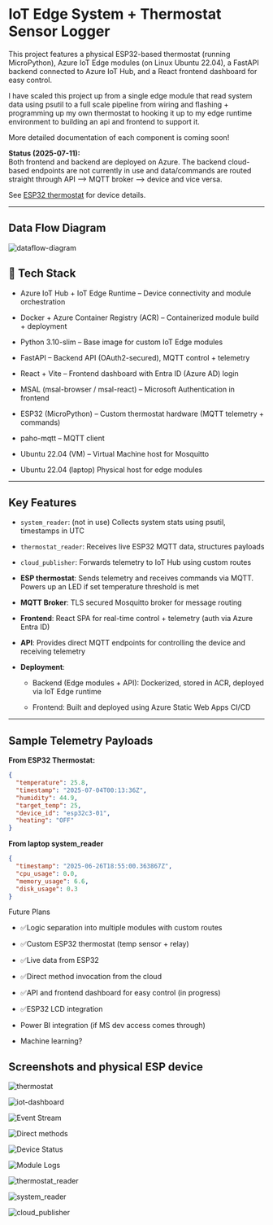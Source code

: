# IoT Edge System + Thermostat Sensor Logger

This project features a physical ESP32-based thermostat (running MicroPython), Azure IoT Edge modules (on Linux Ubuntu 22.04), a FastAPI backend connected to Azure IoT Hub, and a React frontend dashboard for easy control.

I have scaled this project up from a single edge module that read system data using psutil to a full scale pipeline from wiring and flashing + programming up my own thermostat to hooking it up to my edge runtime environment to building an api and frontend to support it.

More detailed documentation of each component is coming soon!

**Status (2025-07-11):**  
Both frontend and backend are deployed on Azure.
The backend cloud-based endpoints are not currently in use and data/commands are routed straight through API --> MQTT broker --> device and vice versa.

See [ESP32 thermostat](./thermostat-prototype/) for device details.

---
## Data Flow Diagram


![dataflow-diagram](/screenshots/dataflow.png)

## 🔧 Tech Stack

- Azure IoT Hub + IoT Edge Runtime – Device connectivity and module orchestration

- Docker + Azure Container Registry (ACR) – Containerized module build + deployment

- Python 3.10-slim – Base image for custom IoT Edge modules

- FastAPI – Backend API (OAuth2-secured), MQTT control + telemetry

- React + Vite – Frontend dashboard with Entra ID (Azure AD) login

- MSAL (msal-browser / msal-react) – Microsoft Authentication in frontend

- ESP32 (MicroPython) – Custom thermostat hardware (MQTT telemetry + commands)

- paho-mqtt – MQTT client

- Ubuntu 22.04 (VM) – Virtual Machine host for Mosquitto
  
- Ubuntu 22.04 (laptop) Physical host for edge modules
---

##  Key Features

- `system_reader`: (not in use) Collects system stats using psutil, timestamps in UTC
- `thermostat_reader`: Receives live ESP32 MQTT data, structures payloads
- `cloud_publisher`: Forwards telemetry to IoT Hub using custom routes
- **ESP thermostat**: Sends telemetry and receives commands via MQTT. Powers up an LED if set temperature threshold is met
- **MQTT Broker**: TLS secured Mosquitto broker for message routing
- **Frontend**: React SPA for real-time control + telemetry (auth via Azure Entra ID)
- **API**: Provides direct MQTT endpoints for controlling the device and receiving telemetry
- **Deployment**:

   - Backend (Edge modules + API): Dockerized, stored in ACR, deployed via IoT Edge runtime

   - Frontend: Built and deployed using Azure Static Web Apps CI/CD
---

##  Sample Telemetry Payloads

**From ESP32 Thermostat:**
```json
{
  "temperature": 25.8,
  "timestamp": "2025-07-04T00:13:36Z",
  "humidity": 44.9,
  "target_temp": 25,
  "device_id": "esp32c3-01",
  "heating": "OFF"
}
```
**From laptop system_reader**
```json
{
  "timestamp": "2025-06-26T18:55:00.363867Z",
  "cpu_usage": 0.0,
  "memory_usage": 6.6,
  "disk_usage": 0.3
}
```


 Future Plans

- ✅Logic separation into multiple modules with custom routes

- ✅Custom ESP32 thermostat (temp sensor + relay)

- ✅Live data from ESP32

- ✅Direct method invocation from the cloud

- ✅API and frontend dashboard for easy control (in progress)

- ✅ESP32 LCD integration

- Power BI integration (if MS dev access comes through)
  
- Machine learning? 




## Screenshots and physical ESP device

![thermostat](/thermostat-prototype/pictures/thermostat.png)

![iot-dashboard](/screenshots/iot-dashboard.png)

![Event Stream](/screenshots/CLI-stream.png)

![Direct methods](/screenshots/direct-methods.png)

![Device Status](/screenshots/sensorLogger-device.png)

![Module Logs](/screenshots/reader-and-publisher-logs.png)

![thermostat_reader](/screenshots/thermostat_logger.png)

![system_reader](/screenshots/system_reader.png)

![cloud_publisher](/screenshots/cloud_publisher.png)
